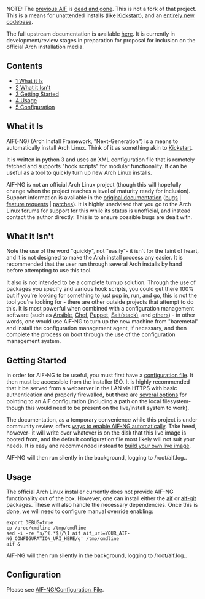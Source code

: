 NOTE: The [previous AIF](https://bbs.archlinux.org/viewtopic.php?id=58110) is [dead and gone](https://www.archlinux.org/news/install-media-20120715-released/). This is not a fork of that project. This is a means for unattended installs (like [Kickstart](https://en.wikipedia.org/wiki/Kickstart_(Linux))), and an [entirely new codebase](https://git.square-r00t.net/AIF-NG/).

The full upstream documentation is available [here](https://aif.square-r00t.net/). It is currently in development/review stages in preparation for proposal for inclusion on the official Arch installation media.

## Contents

*   [1 What it Is](#What_it_Is)
*   [2 What it Isn't](#What_it_Isn.27t)
*   [3 Getting Started](#Getting_Started)
*   [4 Usage](#Usage)
*   [5 Configuration](#Configuration)

## What it Is

AIF(-NG) (Arch Install Framework, "Next-Generation") is a means to automatically install Arch Linux. Think of it as something akin to [Kickstart](https://en.wikipedia.org/wiki/Kickstart_(Linux)).

It is written in python 3 and uses an XML configuration file that is remotely fetched and supports "hook scripts" for modular functionality. It can be useful as a tool to quickly turn up new Arch Linux installs.

AIF-NG is not an official Arch Linux project (though this will hopefully change when the project reaches a level of maturity ready for inclusion). Support information is available in the [original documentation](https://aif.square-r00t.net/#further_information) ([bugs](https://aif.square-r00t.net/#bugs) | [feature requests](https://aif.square-r00t.net/#feature_requests) | [patches](https://aif.square-r00t.net/#patches)). It is highly unadvised that you go to the Arch Linux forums for support for this while its status is unofficial, and instead contact the author directly. This is to ensure possible bugs are dealt with.

## What it Isn't

Note the use of the word "quickly", not "easily"- it isn't for the faint of heart, and it is not designed to make the Arch install process any easier. It is recommended that the user run through several Arch installs by hand before attempting to use this tool.

It also is not intended to be a complete turnup solution. Through the use of packages you specify and various hook scripts, you could get there 100% but if you're looking for something to just pop in, run, and go, this is not the tool you're looking for - there are other outside projects that attempt to do this. It is most powerful when combined with a configuration management software (such as [Ansible](/index.php/Ansible "Ansible"), [Chef](/index.php/Chef "Chef"), [Puppet](/index.php/Puppet "Puppet"), [Salt(stack)](/index.php/Saltstack "Saltstack"), and [others](https://en.wikipedia.org/wiki/List_of_build_automation_software#Configuration_management_tools)) - in other words, one would use AIF-NG to turn up the new machine from "baremetal" and install the configuration management agent, if necessary, and then complete the process on boot through the use of the configuration management system.

## Getting Started

In order for AIF-NG to be useful, you must first have a [configuration file](/index.php/AIF-NG/Configuration_File "AIF-NG/Configuration File"). It then must be accessible from the installer ISO. It is highly recommended that it be served from a webserver in the LAN via HTTPS with basic authentication and properly firewalled, but there are [several options](https://aif.square-r00t.net/#starting_an_install) for pointing to an AIF configuration (including a path on the local filesystem- though this would need to be present on the live/install system to work).

The documentation, as a temporary convenience while this project is under community review, offers [ways to enable AIF-NG automatically](https://aif.square-r00t.net/#building_a_compatible_livecd). Take heed, however- it will write over whatever is on the disk that this live image is booted from, and the default configuration file most likely will not suit your needs. It is easy and recommended instead to [build your own live image](https://aif.square-r00t.net/#recommended).

AIF-NG will then run silently in the background, logging to /root/aif.log.<TIMESTAMP>.

## Usage

The official Arch Linux installer currently does not provide AIF-NG functionality out of the box. However, one can install either the [aif](https://aur.archlinux.org/packages/aif/) or [aif-git](https://aur.archlinux.org/packages/aif-git/) packages. These will also handle the necessary dependencies. Once this is done, we will need to configure manual override enabling:

```
export DEBUG=true
cp /proc/cmdline /tmp/cmdline
sed -i -re 's/^(.*$)/\1 aif aif_url=YOUR_AIF-NG_CONFIGURATION_URI_HERE/g' /tmp/cmdline
aif &

```

AIF-NG will then run silently in the background, logging to /root/aif.log.<TIMESTAMP>.

## Configuration

Please see [AIF-NG/Configuration_File](/index.php/AIF-NG/Configuration_File "AIF-NG/Configuration File").